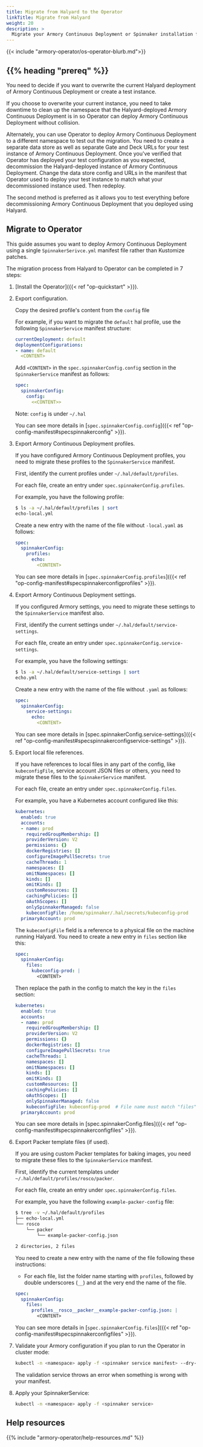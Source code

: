 ```yaml
---
title: Migrate from Halyard to the Operator
linkTitle: Migrate from Halyard
weight: 20
description: >
  Migrate your Armory Continuous Deployment or Spinnaker installation from Halyard to the Operator.
---
```


{{< include "armory-operator/os-operator-blurb.md">}}

## {{% heading "prereq" %}}

You need to decide if you want to overwrite the current Halyard deployment of Armory Continuous Deployment or create a test instance.

If you choose to overwrite your current instance, you need to take downtime to clean up the namespace that the Halyard-deployed Armory Continuous Deployment is in so Operator can deploy Armory Continuous Deployment without collision.

Alternately, you can use Operator to deploy Armory Continuous Deployment to a different namespace to test out the migration. You need to create a separate data store as well as separate Gate and Deck URLs for your test instance of Armory Continuous Deployment. Once you've verified that Operator has deployed your test configuration as you expected, decommission the Halyard-deployed instance of Armory Continuous Deployment. Change the data store config and URLs in the manifest that Operator used to deploy your test instance to match what your decommissioned instance used. Then redeploy.

The second method is preferred as it allows you to test everything before decommissioning Armory Continuous Deployment that you deployed using Halyard.

## Migrate to Operator

This guide assumes you want to deploy Armory Continuous Deployment using a single `SpinnakerSerivce.yml` manifest file rather than Kustomize patches.

The migration process from Halyard to Operator can be completed in 7 steps:

1. [Install the Operator]({{< ref "op-quickstart" >}}).
1. Export configuration.

   Copy the desired profile's content from the `config` file

   For example, if you want to migrate the `default` hal profile, use the following `SpinnakerService` manifest structure:

   ```yaml
   currentDeployment: default
   deploymentConfigurations:
   - name: default
     <CONTENT>
   ```

   Add `<CONTENT>` in the `spec.spinnakerConfig.config` section in the `SpinnakerService` manifest as follows:

   ```yaml
   spec:
     spinnakerConfig:
       config:
         <<CONTENT>>
   ```

   Note: `config` is under `~/.hal`

   You can see more details in [`spec.spinnakerConfig.config`]({{< ref "op-config-manifest#specspinnakerconfig" >}}).

1. Export Armory Continuous Deployment profiles.

   If you have configured Armory Continuous Deployment profiles, you need to migrate these profiles to the `SpinnakerService` manifest.

   First, identify the current profiles under  `~/.hal/default/profiles`.

   For each file, create an entry under `spec.spinnakerConfig.profiles`.

   For example, you have the following profile:

   ```bash
   $ ls -a ~/.hal/default/profiles | sort
   echo-local.yml
   ```

   Create a new entry with the name of the file without `-local.yaml` as follows:

   ```yaml
   spec:
     spinnakerConfig:
       profiles:
         echo:
           <CONTENT>
   ```

   You can see more details in [`spec.spinnakerConfig.profiles`]({{< ref "op-config-manifest#specspinnakerconfigprofiles" >}}).

1. Export Armory Continuous Deployment settings.

   If you configured Armory settings, you need to migrate these settings to the `SpinnakerService` manifest also.

   First, identify the current settings under  `~/.hal/default/service-settings`.

   For each file, create an entry under `spec.spinnakerConfig.service-settings`.

   For example, you have the following settings:

   ```bash
   $ ls -a ~/.hal/default/service-settings | sort
   echo.yml
   ```

   Create a new entry with the name of the file without `.yaml` as follows:

   ```yaml
   spec:
     spinnakerConfig:
       service-settings:
         echo:
           <CONTENT>
   ```

   You can see more details in [spec.spinnakerConfig.service-settings]({{< ref "op-config-manifest#specspinnakerconfigservice-settings" >}}).

1. Export local file references.

   If you have references to local files in any part of the config, like `kubeconfigFile`, service account JSON files or others, you need to migrate these files to the `SpinnakerService` manifest.

   For each file, create an entry under `spec.spinnakerConfig.files`.

   For example, you have a Kubernetes account configured like this:

   ```yaml
   kubernetes:
     enabled: true
     accounts:
     - name: prod
       requiredGroupMembership: []
       providerVersion: V2
       permissions: {}
       dockerRegistries: []
       configureImagePullSecrets: true
       cacheThreads: 1
       namespaces: []
       omitNamespaces: []
       kinds: []
       omitKinds: []
       customResources: []
       cachingPolicies: []
       oAuthScopes: []
       onlySpinnakerManaged: false
       kubeconfigFile: /home/spinnaker/.hal/secrets/kubeconfig-prod
     primaryAccount: prod
   ```

   The `kubeconfigFile` field is a reference to a physical file on the machine running Halyard. You need to create a new entry in `files` section like this:

   ```yaml
   spec:
     spinnakerConfig:
       files:
         kubeconfig-prod: |
           <CONTENT>
   ```

   Then replace the path in the config to match the key in the `files` section:

   ```yaml
   kubernetes:
     enabled: true
     accounts:
     - name: prod
       requiredGroupMembership: []
       providerVersion: V2
       permissions: {}
       dockerRegistries: []
       configureImagePullSecrets: true
       cacheThreads: 1
       namespaces: []
       omitNamespaces: []
       kinds: []
       omitKinds: []
       customResources: []
       cachingPolicies: []
       oAuthScopes: []
       onlySpinnakerManaged: false
       kubeconfigFile: kubeconfig-prod  # File name must match "files" key
     primaryAccount: prod
   ```

   You can see more details in [spec.spinnakerConfig.files]({{< ref "op-config-manifest#specspinnakerconfigfiles" >}}).

1. Export Packer template files (if used).

   If you are using custom Packer templates for baking images, you need to migrate these files to the `SpinnakerService` manifest.

   First, identify the current templates under  `~/.hal/default/profiles/rosco/packer`.

   For each file, create an entry under `spec.spinnakerConfig.files`.

   For example, you have the following `example-packer-config` file:

   ```bash
   $ tree -v ~/.hal/default/profiles
   ├── echo-local.yml
   └── rosco
       └── packer
           └── example-packer-config.json

   2 directories, 2 files
   ```

   You need to create a new entry with the name of the file following these instructions:

   - For each file, list the folder name starting with `profiles`, followed by double underscores (`__`) and at the very end the name of the file.

   ```yaml
   spec:
     spinnakerConfig:
       files:
         profiles__rosco__packer__example-packer-config.json: |
           <CONTENT>
   ```

   You can see more details in [`spec.spinnakerConfig.files`]({{< ref "op-config-manifest#specspinnakerconfigfiles" >}}).

1. Validate your Armory configuration if you plan to run the Operator in cluster mode:

   ```bash
   kubectl -n <namespace> apply -f <spinnaker service manifest> --dry-run=server
   ```

   The validation service throws an error when something is wrong with your manifest.

1. Apply your SpinnakerService:

   ```bash
   kubectl -n <namespace> apply -f <spinnaker service>
   ```

## Help resources

{{% include "armory-operator/help-resources.md" %}}
